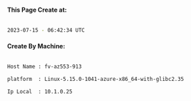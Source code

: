 
   
#### This Page Create at:

```bash

2023-07-15 - 06:42:34 UTC

```

#### Create By Machine:

```bash

Host Name : fv-az553-913

platform  : Linux-5.15.0-1041-azure-x86_64-with-glibc2.35

Ip Local  : 10.1.0.25

```

